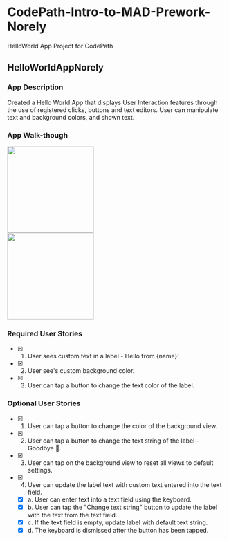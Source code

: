 # CodePath-Intro-to-MAD-Prework-Norely
HelloWorld App Project for CodePath

## HelloWorldAppNorely

### App Description
Created a Hello World App that displays User Interaction features through the use of registered clicks, buttons and text editors. User can manipulate text and background colors, and shown text.

### App Walk-though
<img src="http://g.recordit.co/EQ58RKvfwp.gif" width=200><br>   <img src="http://g.recordit.co/4rPtfeFmbz.gif" width=200><br>

### Required User Stories
- [x] 1. User sees custom text in a label - Hello from {name}!
- [x] 2. User see's custom background color.
- [x] 3. User can tap a button to change the text color of the label.

### Optional User Stories
- [x] 1. User can tap a button to change the color of the background view.
- [x] 2. User can tap a button to change the text string of the label - Goodbye 👋.
- [x] 3. User can tap on the background view to reset all views to default settings.
- [x] 4. User can update the label text with custom text entered into the text field.
   - [x] a. User can enter text into a text field using the keyboard.
   - [x] b. User can tap the "Change text string" button to update the label with the text from the text field.
   - [x] c. If the text field is empty, update label with default text string.
   - [x] d. The keyboard is dismissed after the button has been tapped.
